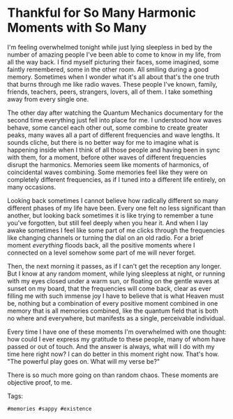 # Thankful for So Many Harmonic Moments with So Many

I'm feeling overwhelmed tonight while just lying sleepless in bed by the
number of amazing people I've been able to come to know in my life, from
all the way back. I find myself picturing their faces, some imagined,
some faintly remembered, some in the other room. All smiling during a
good memory. Sometimes when I wonder what it's all about that's the one
truth that burns through me like radio waves. These people I've known,
family, friends, teachers, peers, strangers, lovers, all of them. I take
something away from every single one.

The other day after watching the Quantum Mechanics documentary for the
second time everything just fell into place for me. I understood how
waves behave, some cancel each other out, some combine to create greater
peaks, many waves all a part of different frequencies and wave lengths.
It sounds cliche, but there is no better way for me to imagine what is
happening inside when I think of all those people and having been in
sync with them, for a moment, before other waves of different
frequencies disrupt the harmonics. Memories seem like moments of
harmonics, of coincidental waves combining. Some memories feel like they
were on completely different frequencies, as if I tuned into a different
life entirely, on many occasions. 

Looking back sometimes I cannot believe how radically different so many
different phases of my life have been. Every one felt no less
significant than another, but looking back sometimes it is like trying
to remember a tune you've forgotten, but still feel deeply when you hear
it. And when I lay awake sometimes I feel like some part of me clicks
through the frequencies like changing channels or turning the dial on an
old radio. For a brief moment *everything* floods back, all the positive
moments where I connected on a level somehow some part of me will never
forget. 

Then, the next morning it passes, as if I can't get the reception any
longer. But I know at any random moment, while lying sleepless at night,
or running with my eyes closed under a warm sun, or floating on the
gentle waves at sunset on my board, that the frequencies will come back,
clear as ever filling me with such immense joy I have to believe that is
what Heaven must be, nothing but a combination of every positive moment
combined in one memory that is all memories combined, like the quantum
field that is both no where and everywhere, but manifests as a single,
perceivable individual. 

Every time I have one of these moments I'm overwhelmed with one thought:
how could I ever express my gratitude to these people, many of whom
have passed or out of touch. And the answer is always, what will I do
with my time here right now? I can do better in this moment right now.
That's how. "The powerful play goes on. What will my verse be?"

There is so much more going on than random chaos. These moments are
objective proof, to me.

Tags:

    #memories #sappy #existence
